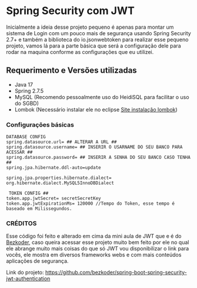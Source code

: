 # Spring Security com JWT
Inicialmente a ideia desse projeto pequeno é apenas para montar um sistema de Login com um pouco mais de segurança usando Spring Security 2.7+ e também a biblioteca do io.jsonwebtoken para realizar esse pequeno projeto, vamos lá para a parte básica que será a configuração dele para rodar na maquina conforme as configurações que eu utilizei.

## Requerimento e Versões utilizadas

 - Java 17
 - Spring 2.7.5
 - MySQL (Recomendo pessoalmente uso do HeidiSQL para facilitar o uso do SGBD)
 - Lombok (Necessário instalar ele no eclipse [Site instalação lombok](https://projectlombok.org))

### Configurações básicas
````
DATABASE CONFIG
spring.datasource.url= ## ALTERAR A URL ##
spring.datasource.username= ## INSERIR O USARNAME DO SEU BANCO PARA ACESSAR ##
spring.datasource.password= ## INSERIR A SENHA DO SEU BANCO CASO TENHA ##
spring.jpa.hibernate.ddl-auto=update

spring.jpa.properties.hibernate.dialect= org.hibernate.dialect.MySQL5InnoDBDialect

 TOKEN CONFIG ##
token.app.jwtSecret= secretSecretKey
token.app.jwtExpirationMs= 120000 //Tempo do Token, esse tempo é baseado em Milissegundos.
````

### CRÉDITOS
Esse código foi feito e alterado em cima da mini aula de JWT que e é do [Bezkoder](https://github.com/bezkoder), caso queira acessar esse projeto muito bem feito por ele no qual ele abrange muito mais coisas do que só JWT vou disponibilizar o link para vocês, ele mostra em diversos frameworks webs e com mais conteúdos aplicações de segurança.

Link do projeto: https://github.com/bezkoder/spring-boot-spring-security-jwt-authentication
